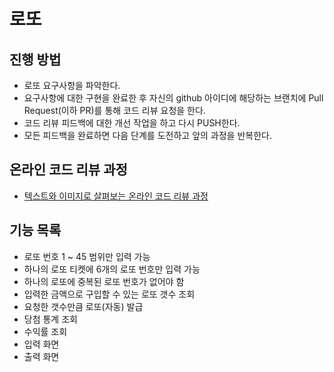 # 로또
## 진행 방법
* 로또 요구사항을 파악한다.
* 요구사항에 대한 구현을 완료한 후 자신의 github 아이디에 해당하는 브랜치에 Pull Request(이하 PR)를 통해 코드 리뷰 요청을 한다.
* 코드 리뷰 피드백에 대한 개선 작업을 하고 다시 PUSH한다.
* 모든 피드백을 완료하면 다음 단계를 도전하고 앞의 과정을 반복한다.

## 온라인 코드 리뷰 과정
* [텍스트와 이미지로 살펴보는 온라인 코드 리뷰 과정](https://github.com/next-step/nextstep-docs/tree/master/codereview)

## 기능 목록
* 로또 번호 1 ~ 45 범위만 입력 가능
* 하나의 로또 티켓에 6개의 로또 번호만 입력 가능
* 하나의 로또에 중복된 로또 번호가 없어야 함
* 입력한 금액으로 구입할 수 있는 로또 갯수 조회
* 요청한 갯수만큼 로또(자동) 발급
* 당첨 통계 조회
* 수익률 조회
* 입력 화면
* 출력 화면